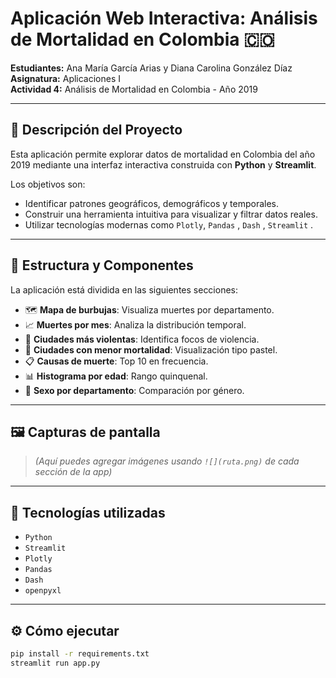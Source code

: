 # Aplicación Web Interactiva: Análisis de Mortalidad en Colombia 🇨🇴

**Estudiantes:** Ana María García Arias y Diana Carolina González Díaz  
**Asignatura:** Aplicaciones I  
**Actividad 4:** Análisis de Mortalidad en Colombia - Año 2019

---

## 📌 Descripción del Proyecto

Esta aplicación permite explorar datos de mortalidad en Colombia del año 2019 mediante una interfaz interactiva construida con **Python** y **Streamlit**.

Los objetivos son:
- Identificar patrones geográficos, demográficos y temporales.
- Construir una herramienta intuitiva para visualizar y filtrar datos reales.
- Utilizar tecnologías modernas como `Plotly`, `Pandas` , `Dash` , `Streamlit` .

---

## 🧱 Estructura y Componentes

La aplicación está dividida en las siguientes secciones:

- 🗺️ **Mapa de burbujas**: Visualiza muertes por departamento.
- 📈 **Muertes por mes**: Analiza la distribución temporal.
- 🔫 **Ciudades más violentas**: Identifica focos de violencia.
- 🥧 **Ciudades con menor mortalidad**: Visualización tipo pastel.
- 📋 **Causas de muerte**: Top 10 en frecuencia.
- 📊 **Histograma por edad**: Rango quinquenal.
- 🚻 **Sexo por departamento**: Comparación por género.

---

## 🖼️ Capturas de pantalla

> *(Aquí puedes agregar imágenes usando `![](ruta.png)` de cada sección de la app)*

---

## 🚀 Tecnologías utilizadas

- `Python`
- `Streamlit`
- `Plotly`
- `Pandas`
- `Dash`
- `openpyxl`

---

## ⚙️ Cómo ejecutar

```bash
pip install -r requirements.txt
streamlit run app.py
